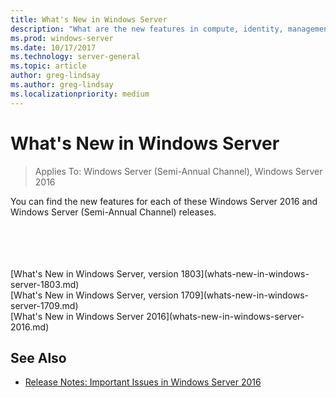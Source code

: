 ```yaml
---
title: What's New in Windows Server
description: "What are the new features in compute, identity, management, automation, networking, security, storage."
ms.prod: windows-server
ms.date: 10/17/2017
ms.technology: server-general
ms.topic: article
author: greg-lindsay
ms.author: greg-lindsay
ms.localizationpriority: medium
---
```

# What's New in Windows Server

>Applies To: Windows Server (Semi-Annual Channel), Windows Server 2016

You can find the new features for each of these Windows Server 2016 and Windows Server (Semi-Annual Channel) releases.  
   
<br>
<br>
<br>
<br>
[What's New in Windows Server, version 1803](whats-new-in-windows-server-1803.md)
<br>
[What's New in Windows Server, version 1709](whats-new-in-windows-server-1709.md)<BR>
[What's New in Windows Server 2016](whats-new-in-windows-server-2016.md)



## See Also  
-   [Release Notes: Important Issues in Windows Server 2016](Windows-Server-2016-GA-Release-Notes.md)  


